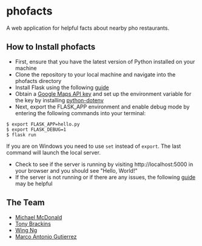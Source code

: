 # phofacts
A web application for helpful facts about nearby pho restaurants.

## How to Install phofacts
- First, ensure that you have the latest version of Python installed on your machine
- Clone the repository to your local machine and navigate into the phofacts directory
- Install Flask using the following [guide](http://flask.pocoo.org/docs/0.12/installation/#installation)
- Obtain a [Google Maps API key](https://developers.google.com/maps/documentation/embed/get-api-key) and set up the environment variable for the key by installing [python-dotenv](https://simpleit.rocks/managing-environment-configuration-variables-in-flask-with-dotenv/)
- Next, export the FLASK_APP environment and enable debug mode by entering the following commands into your terminal:
```
$ export FLASK_APP=hello.py
$ export FLASK_DEBUG=1
$ flask run
```
If you are on Windows you need to use `set` instead of `export`.
The last command will launch the local server.
- Check to see if the server is running by visiting http://localhost:5000 in your browser and you should see "Hello, World!"
- If the server is not running or if there are any issues, the following [guide](http://flask.pocoo.org/docs/0.12/quickstart/#quickstart) may be helpful

## The Team
- [Michael McDonald](https://github.com/miker-mcd)
- [Tony Brackins](https://github.com/mrbrackins)
- [Wing Ng](https://github.com/citrusapple)
- [Marco Antonio Gutierrez](https://github.com/MarcoGutierrez)
